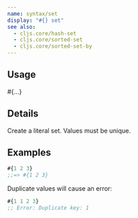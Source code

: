 ```yaml
---
name: syntax/set
display: "#{} set"
see also:
  - cljs.core/hash-set
  - cljs.core/sorted-set
  - cljs.core/sorted-set-by
---
```


## Usage
#{...}


## Details

Create a literal set.  Values must be unique.


## Examples

```clj
#{1 2 3}
;;=> #{1 2 3}
```

Duplicate values will cause an error:

```clj
#{1 1 2 3}
;; Error: Duplicate key: 1
```